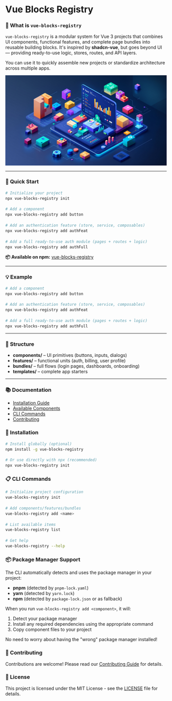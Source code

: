 # Vue Blocks Registry

### 🧩 What is `vue-blocks-registry`

`vue-blocks-registry` is a modular system for Vue 3 projects that combines UI components, functional features, and complete page bundles into reusable building blocks.
It's inspired by **shadcn-vue**, but goes beyond UI — providing ready-to-use logic, stores, routes, and API layers.

You can use it to quickly assemble new projects or standardize architecture across multiple apps.

![Vue Blocks Registry](public/hero.jpg)

---

### 🚀 Quick Start

```bash
# Initialize your project
npx vue-blocks-registry init

# Add a component
npx vue-blocks-registry add button

# Add an authentication feature (store, service, composables)
npx vue-blocks-registry add authFeat

# Add a full ready-to-use auth module (pages + routes + logic)
npx vue-blocks-registry add authFull
```

**📦 Available on npm:** [vue-blocks-registry](https://www.npmjs.com/package/vue-blocks-registry)

---

### 💡 Example

```bash
# Add a component
npx vue-blocks-registry add button

# Add an authentication feature (store, service, composables)
npx vue-blocks-registry add authFeat

# Add a full ready-to-use auth module (pages + routes + logic)
npx vue-blocks-registry add authFull
```

---

### 🧱 Structure

* **components/** – UI primitives (buttons, inputs, dialogs)
* **features/** – functional units (auth, billing, user profile)
* **bundles/** – full flows (login pages, dashboards, onboarding)
* **templates/** – complete app starters

---

### 📚 Documentation

- [Installation Guide](#installation)
- [Available Components](#components)
- [CLI Commands](#cli-commands)
- [Contributing](#contributing)

### 🔧 Installation

```bash
# Install globally (optional)
npm install -g vue-blocks-registry

# Or use directly with npx (recommended)
npx vue-blocks-registry init
```

### 📋 CLI Commands

```bash
# Initialize project configuration
vue-blocks-registry init

# Add components/features/bundles
vue-blocks-registry add <name>

# List available items
vue-blocks-registry list

# Get help
vue-blocks-registry --help
```

### 📦 Package Manager Support

The CLI automatically detects and uses the package manager in your project:

- **pnpm** (detected by `pnpm-lock.yaml`)
- **yarn** (detected by `yarn.lock`) 
- **npm** (detected by `package-lock.json` or as fallback)

When you run `vue-blocks-registry add <component>`, it will:
1. Detect your package manager
2. Install any required dependencies using the appropriate command
3. Copy component files to your project

No need to worry about having the "wrong" package manager installed!

### 🤝 Contributing

Contributions are welcome! Please read our [Contributing Guide](CONTRIBUTING.md) for details.

### 📄 License

This project is licensed under the MIT License - see the [LICENSE](LICENSE) file for details.
